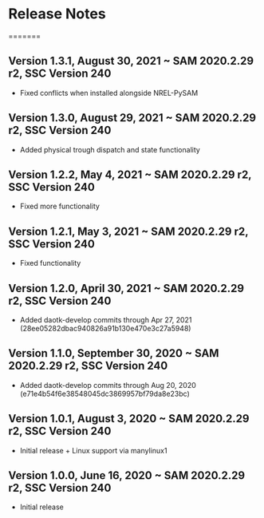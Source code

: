 # Release Notes

=======
## Version 1.3.1, August 30, 2021 ~ SAM 2020.2.29 r2, SSC Version 240
* Fixed conflicts when installed alongside NREL-PySAM

## Version 1.3.0, August 29, 2021 ~ SAM 2020.2.29 r2, SSC Version 240
* Added physical trough dispatch and state functionality

## Version 1.2.2, May 4, 2021 ~ SAM 2020.2.29 r2, SSC Version 240
* Fixed more functionality

## Version 1.2.1, May 3, 2021 ~ SAM 2020.2.29 r2, SSC Version 240
* Fixed functionality

## Version 1.2.0, April 30, 2021 ~ SAM 2020.2.29 r2, SSC Version 240
* Added daotk-develop commits through Apr 27, 2021 (28ee05282dbac940826a91b130e470e3c27a5948)

## Version 1.1.0, September 30, 2020 ~ SAM 2020.2.29 r2, SSC Version 240
* Added daotk-develop commits through Aug 20, 2020 (e71e4b54f6e38548045dc3869957bf79da8e23bc)

## Version 1.0.1, August 3, 2020 ~ SAM 2020.2.29 r2, SSC Version 240
* Initial release + Linux support via manylinux1

## Version 1.0.0, June 16, 2020 ~ SAM 2020.2.29 r2, SSC Version 240
* Initial release
